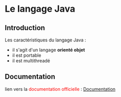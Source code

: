 # Le langage Java

<h2 style="border-bottom: none;">Introduction</h2>

Les caractéristiques du langage Java :

* il s'agit d'un langage **orienté objet**
* il est portable
* il est multithreadé

<h2 style="border-bottom: none;">Documentation</h2>

lien vers la <span style="color: red;"> documentation officielle</span> : [Documentation](https://docs.oracle.com/en/java/)